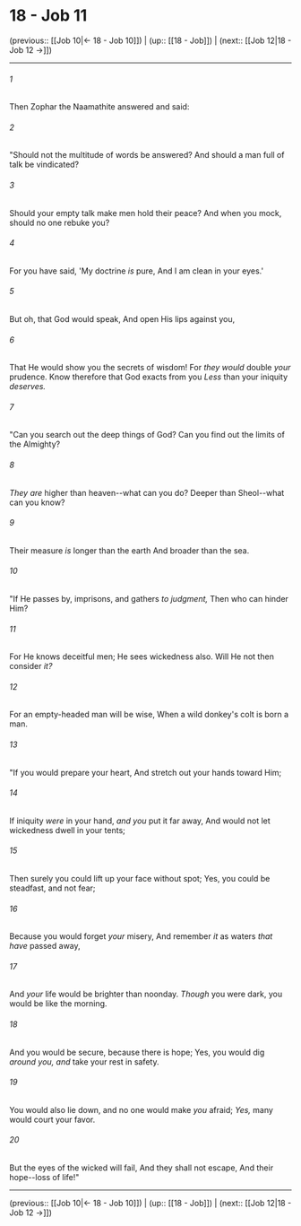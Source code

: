 # 18 - Job 11

(previous:: [[Job 10|← 18 - Job 10]]) | (up:: [[18 - Job]]) | (next:: [[Job 12|18 - Job 12 →]])

***


###### 1 
Then Zophar the Naamathite answered and said: 

###### 2 
"Should not the multitude of words be answered? And should a man full of talk be vindicated? 

###### 3 
Should your empty talk make men hold their peace? And when you mock, should no one rebuke you? 

###### 4 
For you have said, 'My doctrine _is_ pure, And I am clean in your eyes.' 

###### 5 
But oh, that God would speak, And open His lips against you, 

###### 6 
That He would show you the secrets of wisdom! For _they would_ double _your_ prudence. Know therefore that God exacts from you _Less_ than your iniquity _deserves._ 

###### 7 
"Can you search out the deep things of God? Can you find out the limits of the Almighty? 

###### 8 
_They are_ higher than heaven--what can you do? Deeper than Sheol--what can you know? 

###### 9 
Their measure _is_ longer than the earth And broader than the sea. 

###### 10 
"If He passes by, imprisons, and gathers _to judgment,_ Then who can hinder Him? 

###### 11 
For He knows deceitful men; He sees wickedness also. Will He not then consider _it?_ 

###### 12 
For an empty-headed man will be wise, When a wild donkey's colt is born a man. 

###### 13 
"If you would prepare your heart, And stretch out your hands toward Him; 

###### 14 
If iniquity _were_ in your hand, _and you_ put it far away, And would not let wickedness dwell in your tents; 

###### 15 
Then surely you could lift up your face without spot; Yes, you could be steadfast, and not fear; 

###### 16 
Because you would forget _your_ misery, And remember _it_ as waters _that have_ passed away, 

###### 17 
And _your_ life would be brighter than noonday. _Though_ you were dark, you would be like the morning. 

###### 18 
And you would be secure, because there is hope; Yes, you would dig _around you, and_ take your rest in safety. 

###### 19 
You would also lie down, and no one would make _you_ afraid; _Yes,_ many would court your favor. 

###### 20 
But the eyes of the wicked will fail, And they shall not escape, And their hope--loss of life!"

***

(previous:: [[Job 10|← 18 - Job 10]]) | (up:: [[18 - Job]]) | (next:: [[Job 12|18 - Job 12 →]])
